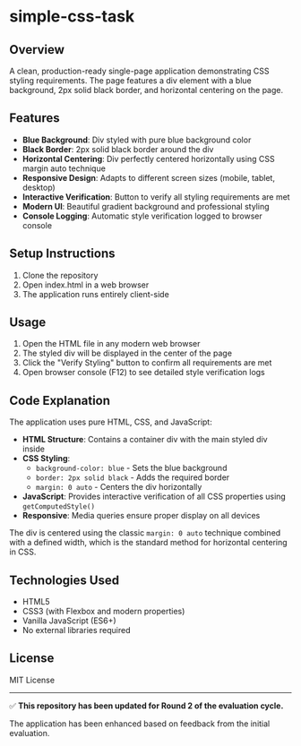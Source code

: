 # simple-css-task

## Overview
A clean, production-ready single-page application demonstrating CSS styling requirements. The page features a div element with a blue background, 2px solid black border, and horizontal centering on the page.

## Features
- **Blue Background**: Div styled with pure blue background color
- **Black Border**: 2px solid black border around the div
- **Horizontal Centering**: Div perfectly centered horizontally using CSS margin auto technique
- **Responsive Design**: Adapts to different screen sizes (mobile, tablet, desktop)
- **Interactive Verification**: Button to verify all styling requirements are met
- **Modern UI**: Beautiful gradient background and professional styling
- **Console Logging**: Automatic style verification logged to browser console

## Setup Instructions
1. Clone the repository
2. Open index.html in a web browser
3. The application runs entirely client-side

## Usage
1. Open the HTML file in any modern web browser
2. The styled div will be displayed in the center of the page
3. Click the "Verify Styling" button to confirm all requirements are met
4. Open browser console (F12) to see detailed style verification logs

## Code Explanation
The application uses pure HTML, CSS, and JavaScript:

- **HTML Structure**: Contains a container div with the main styled div inside
- **CSS Styling**: 
  - `background-color: blue` - Sets the blue background
  - `border: 2px solid black` - Adds the required border
  - `margin: 0 auto` - Centers the div horizontally
- **JavaScript**: Provides interactive verification of all CSS properties using `getComputedStyle()`
- **Responsive**: Media queries ensure proper display on all devices

The div is centered using the classic `margin: 0 auto` technique combined with a defined width, which is the standard method for horizontal centering in CSS.

## Technologies Used
- HTML5
- CSS3 (with Flexbox and modern properties)
- Vanilla JavaScript (ES6+)
- No external libraries required

## License
MIT License

---

✅ **This repository has been updated for Round 2 of the evaluation cycle.**

The application has been enhanced based on feedback from the initial evaluation.
